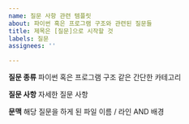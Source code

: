 ```yaml
---
name: 질문 사항 관련 템플릿
about: 파이썬 혹은 프로그램 구조와 관련된 질문들
title: 제목은 [질문]으로 시작할 것
labels: 질문
assignees: ''

---
```


**질문 종류**
파이썬 혹은 프로그램 구조 같은 간단한 카테고리

**질문 사항**
자세한 질문 사항

**문맥**
해당 질문을 하게 된 파일 이름 / 라인 AND 배경
